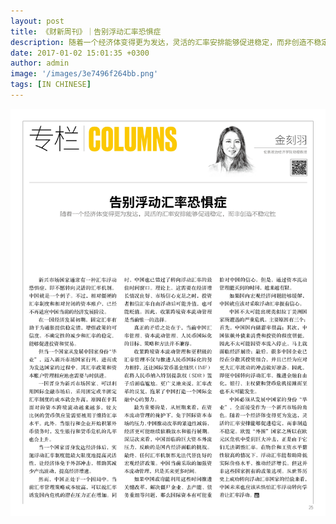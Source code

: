 ```yaml
---
layout: post
title: 《财新周刊》｜告别浮动汇率恐惧症
description: 随着一个经济体变得更为发达，灵活的汇率安排能够促进稳定，而非创造不稳定性
date: 2017-01-02 15:01:35 +0300
author: admin
image: '/images/3e7496f264bb.png'
tags: [IN CHINESE]
---
```

<a href="/pdf/p22-27.pdf" target="_blank">
  <img src="/images/-gjmdlr0s5whuwphs-1.jpg" alt="Xin" style="cursor: pointer;" />
</a>
